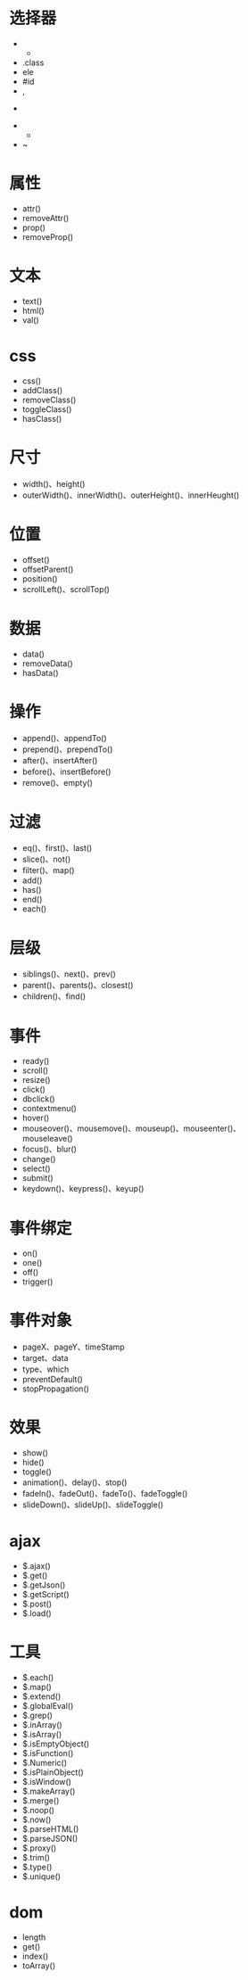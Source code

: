 # 选择器

-   -
-   .class
-   ele
-   \#id
-   ,
-   >
-   -
-   ~

# 属性

-   attr()
-   removeAttr()
-   prop()
-   removeProp()

# 文本

-   text()
-   html()
-   val()

# css

-   css()
-   addClass()
-   removeClass()
-   toggleClass()
-   hasClass()

# 尺寸

-   width()、height()
-   outerWidth()、innerWidth()、outerHeight()、innerHeught()

# 位置

-   offset()
-   offsetParent()
-   position()
-   scrollLeft()、scrollTop()

# 数据

-   data()
-   removeData()
-   hasData()

# 操作

-   append()、appendTo()
-   prepend()、prependTo()
-   after()、insertAfter()
-   before()、insertBefore()
-   remove()、empty()

# 过滤

-   eq()、first()、last()
-   slice()、not()
-   filter()、map()
-   add()
-   has()
-   end()
-   each()

# 层级

-   siblings()、next()、prev()
-   parent()、parents()、closest()
-   children()、find()

# 事件

-   ready()
-   scroll()
-   resize()
-   click()
-   dbclick()
-   contextmenu()
-   hover()
-   mouseover()、mousemove()、mouseup()、mouseenter()、mouseleave()
-   focus()、blur()
-   change()
-   select()
-   submit()
-   keydown()、keypress()、keyup()

# 事件绑定

-   on()
-   one()
-   off()
-   trigger()

# 事件对象

-   pageX、pageY、timeStamp
-   target、data
-   type、which
-   preventDefault()
-   stopPropagation()

# 效果

-   show()
-   hide()
-   toggle()
-   animation()、delay()、stop()
-   fadeIn()、fadeOut()、fadeTo()、fadeToggle()
-   slideDown()、slideUp()、slideToggle()

# ajax

-   \$.ajax()
-   \$.get()
-   \$.getJson()
-   \$.getScript()
-   \$.post()
-   \$.load()

# 工具

-   \$.each()
-   \$.map()
-   \$.extend()
-   \$.globalEval()
-   \$.grep()
-   \$.inArray()
-   \$.isArray()
-   \$.isEmptyObject()
-   \$.isFunction()
-   \$.Numeric()
-   \$.isPlainObject()
-   \$.isWindow()
-   \$.makeArray()
-   \$.merge()
-   \$.noop()
-   \$.now()
-   \$.parseHTML()
-   \$.parseJSON()
-   \$.proxy()
-   \$.trim()
-   \$.type()
-   \$.unique()

# dom

-   length
-   get()
-   index()
-   toArray()
